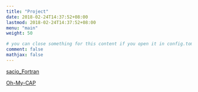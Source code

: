 ```yaml
---
title: "Project"
date: 2018-02-24T14:37:52+08:00
lastmod: 2018-02-24T14:37:52+08:00
menu: "main"
weight: 50

# you can close something for this content if you open it in config.toml.
comment: false
mathjax: false
---
```


[sacio_Fortran](https://github.com/wangliang1989/sacio_Fortran)

[Oh-My-CAP](http://oh-my-cap.seismology.xyz)
